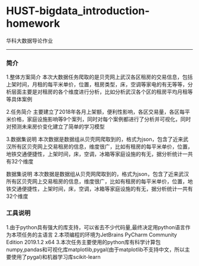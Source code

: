 # HUST-bigdata_introduction-homework
华科大数据导论作业

---
### 简介
1.整体方案简介
本次大数据任务爬取的是贝壳网上武汉各区租房的交易信息，包括上架时间，月租的每平米单价，位置，租房类型，床，空调等家电的有无等等，分析层面主要是对租房的各个维度进行分析，比如分析武汉各个区的租房平均月租等等具体案例

2.任务简介
主要建立了2018年各月上架额，便利性影响，各区交易量，各区每平米价格，家庭设施影响等9个案列，同时对每个案例都进行了分析并可视化，同时对预测未来房价变化建立了简单的学习模型

3.数据集说明
本次数据是数据组从贝壳网爬取到的，格式为json，包含了近来武汉所有区贝壳网上交易租房的信息，维度很广，比如有租房的每平米单价，位置，地铁交通便捷性，上架时间，床，空调，冰箱等家庭设施的有无，据分析统计一共有32个维度

数据集说明
本次数据是数据组从贝壳网爬取到的，格式为json，包含了近来武汉所有区贝壳网上交易租房的信息，维度很广，比如有租房的每平米单价，位置，地铁交通便捷性，上架时间，床，空调，冰箱等家庭设施的有无，据分析统计一共有32个维度

### 工具说明
1.由于python具有强大的库支持，可以省去不少代码量,最终决定用python语言作为本项任务的主语言
2.本项编程的环境为JetBrains PyCharm Community Edition 2019.1.2 x64
3.本次任务主要使用的python库有科学计算包numpy,pandas和可视化库matplotlib,pygal(由于matplotlib不支持中文，所以主要使用了pygal)和机器学习库scikit-learn
